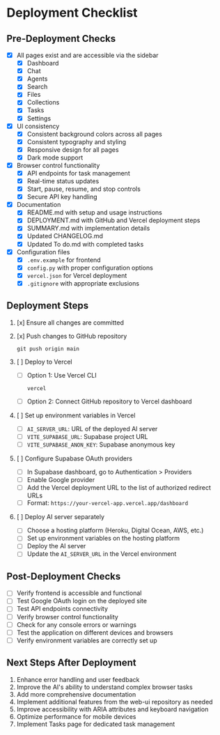 # Deployment Checklist

## Pre-Deployment Checks

- [x] All pages exist and are accessible via the sidebar
  - [x] Dashboard
  - [x] Chat
  - [x] Agents
  - [x] Search
  - [x] Files
  - [x] Collections
  - [x] Tasks
  - [x] Settings

- [x] UI consistency
  - [x] Consistent background colors across all pages
  - [x] Consistent typography and styling
  - [x] Responsive design for all pages
  - [x] Dark mode support

- [x] Browser control functionality
  - [x] API endpoints for task management
  - [x] Real-time status updates
  - [x] Start, pause, resume, and stop controls
  - [x] Secure API key handling

- [x] Documentation
  - [x] README.md with setup and usage instructions
  - [x] DEPLOYMENT.md with GitHub and Vercel deployment steps
  - [x] SUMMARY.md with implementation details
  - [x] Updated CHANGELOG.md
  - [x] Updated To do.md with completed tasks

- [x] Configuration files
  - [x] `.env.example` for frontend
  - [x] `config.py` with proper configuration options
  - [x] `vercel.json` for Vercel deployment
  - [x] `.gitignore` with appropriate exclusions

## Deployment Steps

1. [x] Ensure all changes are committed
2. [x] Push changes to GitHub repository
   ```
   git push origin main
   ```

3. [ ] Deploy to Vercel
   - [ ] Option 1: Use Vercel CLI
     ```
     vercel
     ```
   - [ ] Option 2: Connect GitHub repository to Vercel dashboard

4. [ ] Set up environment variables in Vercel
   - [ ] `AI_SERVER_URL`: URL of the deployed AI server
   - [ ] `VITE_SUPABASE_URL`: Supabase project URL
   - [ ] `VITE_SUPABASE_ANON_KEY`: Supabase anonymous key

5. [ ] Configure Supabase OAuth providers
   - [ ] In Supabase dashboard, go to Authentication > Providers
   - [ ] Enable Google provider
   - [ ] Add the Vercel deployment URL to the list of authorized redirect URLs
   - [ ] Format: `https://your-vercel-app.vercel.app/dashboard`

6. [ ] Deploy AI server separately
   - [ ] Choose a hosting platform (Heroku, Digital Ocean, AWS, etc.)
   - [ ] Set up environment variables on the hosting platform
   - [ ] Deploy the AI server
   - [ ] Update the `AI_SERVER_URL` in the Vercel environment

## Post-Deployment Checks

- [ ] Verify frontend is accessible and functional
- [ ] Test Google OAuth login on the deployed site
- [ ] Test API endpoints connectivity
- [ ] Verify browser control functionality
- [ ] Check for any console errors or warnings
- [ ] Test the application on different devices and browsers
- [ ] Verify environment variables are correctly set up

## Next Steps After Deployment

1. Enhance error handling and user feedback
2. Improve the AI's ability to understand complex browser tasks
3. Add more comprehensive documentation
4. Implement additional features from the web-ui repository as needed
5. Improve accessibility with ARIA attributes and keyboard navigation
6. Optimize performance for mobile devices
7. Implement Tasks page for dedicated task management 